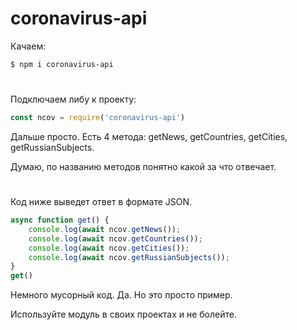 # coronavirus-api
Качаем:

```sh
$ npm i coronavirus-api
```
#
Подключаем либу к проекту:

```js 
const ncov = require('coronavirus-api')
```

Дальше просто. Есть 4 метода: getNews, getCountries, getСities, getRussianSubjects.

Думаю, по названию методов понятно какой за что отвечает.
#
Код ниже выведет ответ в формате JSON. 

```js 
async function get() {
    console.log(await ncov.getNews());
    console.log(await ncov.getCountries());
    console.log(await ncov.getСities());
    console.log(await ncov.getRussianSubjects());
}
get()
```
Немного мусорный код. Да. Но это просто пример. 

Используйте модуль в своих проектах и не болейте.
